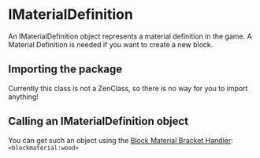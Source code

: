 # IMaterialDefinition

An IMaterialDefinition object represents a material definition in the game. A Material Definition is needed if you want to create a new block.

## Importing the package
Currently this class is not a ZenClass, so there is no way for you to import anything!


## Calling an IMaterialDefinition object
You can get such an object using the [Block Material Bracket Handler](/Mods/ContentTweaker/Vanilla/Brackets/Bracket_Block_Material):  
`<blockmaterial:wood>`
